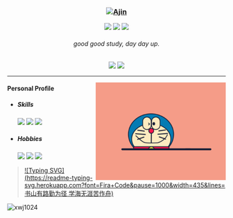 ### <div align="center"><a href="https://git.io/typing-svg"><img src="https://readme-typing-svg.herokuapp.com?font=Fira+Code&pause=1000&width=435&lines=Hi 👋, I'm Ajin" alt="Ajin" /></a></div>

<p align="center">
    <img src="https://img.shields.io/github/stars/xwj1024"/>
    <img src="https://img.shields.io/github/followers/xwj1024"/>
    <img src="https://komarev.com/ghpvc/?username=xwj1024">
</p>


###### <div align="center">good good study, day day up.</div>

<p align="center">
    <img src="https://github-readme-stats.vercel.app/api?username=xwj1024&count_private=true&theme=dark&show_icons=true" height="165" />
    <img src="https://github-readme-stats.vercel.app/api/top-langs/?username=xwj1024&theme=dark&show_icons=true" height="165" />
</p>

<hr>
<img align="right" width="300" src="assets/img/Doraemon.gif">

#### Personal Profile

- ##### Skills

  <img src="https://img.shields.io/badge/Java-☕️-green"> <img src="https://img.shields.io/badge/MySQL-🐬-green"> <img src="https://img.shields.io/badge/Linux-🐧-green"> 

- ##### Hobbies

  <img src="https://img.shields.io/badge/Guitar-🎸-fbbd18"> <img src="https://img.shields.io/badge/Basketball-🏀-fbbd18"> <img src="https://img.shields.io/badge/TableTennis-🏓️-fbbd18">

>  [![Typing SVG](https://readme-typing-svg.herokuapp.com?font=Fira+Code&pause=1000&width=435&lines=书山有路勤为径 学海无涯苦作舟)](https://git.io/typing-svg)

![xwj1024](https://readme-typing-svg.herokuapp.com?font=Inter&color=3A9CDF&size=30&weight=700&align=center&lines=Ajin;aaa)
